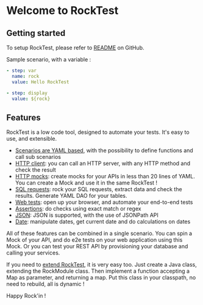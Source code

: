 # Welcome to RockTest 

## Getting started

To setup RockTest, please refer to [README](https://github.com/rockintest/rocktest/blob/main/README.md) on GitHub.

Sample scenario, with a variable :

```yaml
- step: var
  name: rock
  value: Hello RockTest

- step: display
  value: ${rock}
```


## Features

RockTest is a low code tool, designed to automate your tests. It's easy to use, and extensible.

- [Scenarios are YAML based](core.md), with the possibility to define functions and call sub scenarios
- [HTTP client](httpclient.md): you can call an HTTP server, with any HTTP method and check the result
- [HTTP mocks](httpmock.md): create mocks for your APIs in less than 20 lines of YAML. You can create a Mock and use it in the same RockTest !
- [SQL requests](sql.md): rock your SQL requests, extract data and check the results. Generate YAML DAO for your tables.
- [Web tests](web.md): open up your browser, and automate your end-to-end tests
- [Assertions](assert.md): do checks using exact match or regex
- [JSON](json.md): JSON is supported, with the use of JSONPath API
- [Date](date.md): manipulate dates, get current date and do calculations on dates

All of these features can be combined in a single scenario. You can spin a Mock of your API, and do e2e tests
on your web application using this Mock. Or you can test your REST API by provisioning your database and calling 
your services.

If you need to [extend RockTest](extend.md), it is very easy too. Just create a Java class, extending the RockModule class. 
Then implement a function accepting a Map as parameter, and returning a map. Put this class in your classpath, no need to rebuild,
all is dynamic !

Happy Rock'in !
